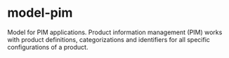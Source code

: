 # model-pim

Model for PIM applications. 
Product information management (PIM) 
works with product definitions, categorizations
 and identifiers for all specific 
configurations of a product.

